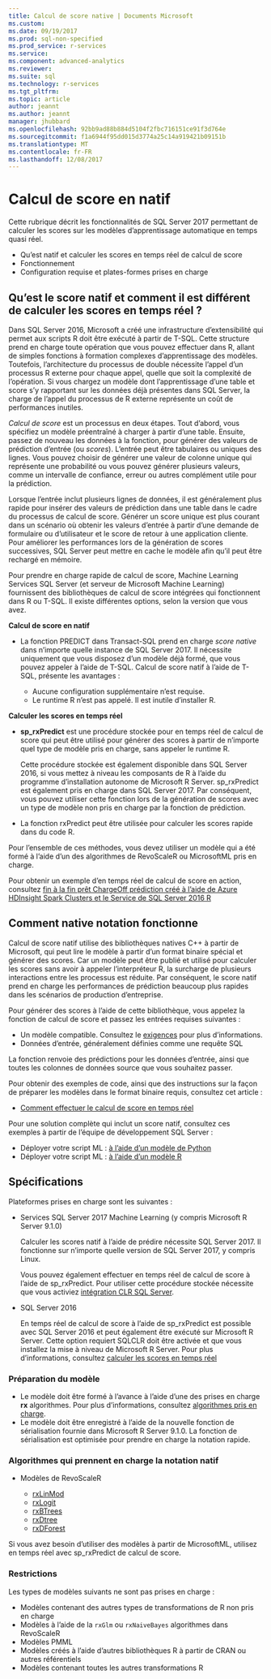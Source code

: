 ```yaml
---
title: Calcul de score native | Documents Microsoft
ms.custom: 
ms.date: 09/19/2017
ms.prod: sql-non-specified
ms.prod_service: r-services
ms.service: 
ms.component: advanced-analytics
ms.reviewer: 
ms.suite: sql
ms.technology: r-services
ms.tgt_pltfrm: 
ms.topic: article
author: jeannt
ms.author: jeannt
manager: jhubbard
ms.openlocfilehash: 92bb9ad88b884d5104f2fbc716151ce91f3d764e
ms.sourcegitcommit: f1a6944f95dd015d3774a25c14a919421b09151b
ms.translationtype: MT
ms.contentlocale: fr-FR
ms.lasthandoff: 12/08/2017
---
```

# <a name="native-scoring"></a>Calcul de score en natif

Cette rubrique décrit les fonctionnalités de SQL Server 2017 permettant de calculer les scores sur les modèles d’apprentissage automatique en temps quasi réel.

+ Qu’est natif et calculer les scores en temps réel de calcul de score
+ Fonctionnement
+ Configuration requise et plates-formes prises en charge

## <a name="what-is-native-scoring-and-how-is-it-different-from-realtime-scoring"></a>Qu’est le score natif et comment il est différent de calculer les scores en temps réel ?

Dans SQL Server 2016, Microsoft a créé une infrastructure d’extensibilité qui permet aux scripts R doit être exécuté à partir de T-SQL. Cette structure prend en charge toute opération que vous pouvez effectuer dans R, allant de simples fonctions à formation complexes d’apprentissage des modèles. Toutefois, l’architecture du processus de double nécessite l’appel d’un processus R externe pour chaque appel, quelle que soit la complexité de l’opération. Si vous chargez un modèle dont l’apprentissage d’une table et score s’y rapportant sur les données déjà présentes dans SQL Server, la charge de l’appel du processus de R externe représente un coût de performances inutiles.

_Calcul de score_ est un processus en deux étapes. Tout d’abord, vous spécifiez un modèle préentraîné à charger à partir d’une table. Ensuite, passez de nouveau les données à la fonction, pour générer des valeurs de prédiction d’entrée (ou _scores_). L’entrée peut être tabulaires ou uniques des lignes. Vous pouvez choisir de générer une valeur de colonne unique qui représente une probabilité ou vous pouvez générer plusieurs valeurs, comme un intervalle de confiance, erreur ou autres complément utile pour la prédiction.

Lorsque l’entrée inclut plusieurs lignes de données, il est généralement plus rapide pour insérer des valeurs de prédiction dans une table dans le cadre du processus de calcul de score.  Générer un score unique est plus courant dans un scénario où obtenir les valeurs d’entrée à partir d’une demande de formulaire ou d’utilisateur et le score de retour à une application cliente. Pour améliorer les performances lors de la génération de scores successives, SQL Server peut mettre en cache le modèle afin qu’il peut être rechargé en mémoire.

Pour prendre en charge rapide de calcul de score, Machine Learning Services SQL Server (et serveur de Microsoft Machine Learning) fournissent des bibliothèques de calcul de score intégrées qui fonctionnent dans R ou T-SQL. Il existe différentes options, selon la version que vous avez.

**Calcul de score en natif**

+ La fonction PREDICT dans Transact-SQL prend en charge _score native_ dans n’importe quelle instance de SQL Server 2017. Il nécessite uniquement que vous disposez d’un modèle déjà formé, que vous pouvez appeler à l’aide de T-SQL. Calcul de score natif à l’aide de T-SQL, présente les avantages :

    + Aucune configuration supplémentaire n’est requise.
    + Le runtime R n’est pas appelé. Il est inutile d’installer R.

**Calculer les scores en temps réel**

+ **sp_rxPredict** est une procédure stockée pour en temps réel de calcul de score qui peut être utilisé pour générer des scores à partir de n’importe quel type de modèle pris en charge, sans appeler le runtime R.

  Cette procédure stockée est également disponible dans SQL Server 2016, si vous mettez à niveau les composants de R à l’aide du programme d’installation autonome de Microsoft R Server. sp_rxPredict est également pris en charge dans SQL Server 2017. Par conséquent, vous pouvez utiliser cette fonction lors de la génération de scores avec un type de modèle non pris en charge par la fonction de prédiction.

+ La fonction rxPredict peut être utilisée pour calculer les scores rapide dans du code R.

Pour l’ensemble de ces méthodes, vous devez utiliser un modèle qui a été formé à l’aide d’un des algorithmes de RevoScaleR ou MicrosoftML pris en charge.

Pour obtenir un exemple d’en temps réel de calcul de score en action, consultez [fin à la fin prêt ChargeOff prédiction créé à l’aide de Azure HDInsight Spark Clusters et le Service de SQL Server 2016 R](https://blogs.msdn.microsoft.com/rserver/2017/06/29/end-to-end-loan-chargeoff-prediction-built-using-azure-hdinsight-spark-clusters-and-sql-server-2016-r-service/)

## <a name="how-native-scoring-works"></a>Comment native notation fonctionne

Calcul de score natif utilise des bibliothèques natives C++ à partir de Microsoft, qui peut lire le modèle à partir d’un format binaire spécial et générer des scores. Car un modèle peut être publié et utilisé pour calculer les scores sans avoir à appeler l’interpréteur R, la surcharge de plusieurs interactions entre les processus est réduite. Par conséquent, le score natif prend en charge les performances de prédiction beaucoup plus rapides dans les scénarios de production d’entreprise.

Pour générer des scores à l’aide de cette bibliothèque, vous appelez la fonction de calcul de score et passez les entrées requises suivantes :

+ Un modèle compatible. Consultez le [exigences](#Requirements) pour plus d’informations.
+ Données d’entrée, généralement définies comme une requête SQL

La fonction renvoie des prédictions pour les données d’entrée, ainsi que toutes les colonnes de données source que vous souhaitez passer.

Pour obtenir des exemples de code, ainsi que des instructions sur la façon de préparer les modèles dans le format binaire requis, consultez cet article :

+ [Comment effectuer le calcul de score en temps réel](r/how-to-do-realtime-scoring.md)

Pour une solution complète qui inclut un score natif, consultez ces exemples à partir de l’équipe de développement SQL Server :

+ Déployer votre script ML : [à l’aide d’un modèle de Python](https://microsoft.github.io/sql-ml-tutorials/python/rentalprediction/step/3.html)
+ Déployer votre script ML : [à l’aide d’un modèle R](https://microsoft.github.io/sql-ml-tutorials/R/rentalprediction/step/3.html)

## <a name="requirements"></a>Spécifications

Plateformes prises en charge sont les suivantes :

+ Services SQL Server 2017 Machine Learning (y compris Microsoft R Server 9.1.0)
    
    Calculer les scores natif à l’aide de prédire nécessite SQL Server 2017.
    Il fonctionne sur n’importe quelle version de SQL Server 2017, y compris Linux.

    Vous pouvez également effectuer en temps réel de calcul de score à l’aide de sp_rxPredict. Pour utiliser cette procédure stockée nécessite que vous activiez [intégration CLR SQL Server](https://docs.microsoft.com/dotnet/framework/data/adonet/sql/introduction-to-sql-server-clr-integration).

+ SQL Server 2016

   En temps réel de calcul de score à l’aide de sp_rxPredict est possible avec SQL Server 2016 et peut également être exécuté sur Microsoft R Server. Cette option requiert SQLCLR doit être activée et que vous installez la mise à niveau de Microsoft R Server.
   Pour plus d’informations, consultez [calculer les scores en temps réel](Real-time-scoring.md)

### <a name="model-preparation"></a>Préparation du modèle

+ Le modèle doit être formé à l’avance à l’aide d’une des prises en charge **rx** algorithmes. Pour plus d’informations, consultez [algorithmes pris en charge](#bkmk_native_supported_algos).
+ Le modèle doit être enregistré à l’aide de la nouvelle fonction de sérialisation fournie dans Microsoft R Server 9.1.0. La fonction de sérialisation est optimisée pour prendre en charge la notation rapide.

### <a name="bkmk_native_supported_algos"></a>Algorithmes qui prennent en charge la notation natif

+ Modèles de RevoScaleR

  + [rxLinMod](https://docs.microsoft.com/r-server/r-reference/revoscaler/rxlinmod)
  + [rxLogit](https://docs.microsoft.com/r-server/r-reference/revoscaler/rxlogit)
  + [rxBTrees](https://docs.microsoft.com/r-server/r-reference/revoscaler/rxbtrees)
  + [rxDtree](https://docs.microsoft.com/r-server/r-reference/revoscaler/rxdtree)
  + [rxDForest](https://docs.microsoft.com/r-server/r-reference/revoscaler/rxdforest)

Si vous avez besoin d’utiliser des modèles à partir de MicrosoftML, utilisez en temps réel avec sp_rxPredict de calcul de score.

### <a name="restrictions"></a>Restrictions

Les types de modèles suivants ne sont pas prises en charge :

+ Modèles contenant des autres types de transformations de R non pris en charge
+ Modèles à l’aide de la `rxGlm` ou `rxNaiveBayes` algorithmes dans RevoScaleR
+ Modèles PMML
+ Modèles créés à l’aide d’autres bibliothèques R à partir de CRAN ou autres référentiels
+ Modèles contenant toutes les autres transformations R
